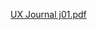 [UX Journal j01.pdf](https://github.com/UsabilityEngineering/ux-portfolio-william231996/files/10947262/UX.Journal.j01.pdf)
